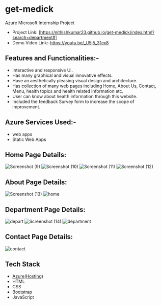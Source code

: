 # get-medick
Azure Microsoft Internship Project
- Project Link: [https://nithishkumar23.github.io/get-medick/index.html?search=department#]
- Demo Video Link:-https://youtu.be/_U5j5_31ex8

## Features and Functionalities:-
- Interactive and responsive UI.
- Has many graphical and visual innovative effects.
- Have an aesthetically pleasing visual design and architecture.
- Has collection of many web pages including Home, About Us, Contact, Menu, health topics and health related information etc.
- User can know about health information through this website.
- Included the feedback Survey form to increase the scope of improvement.

## Azure Services Used:-
- web apps
- Static Web Apps
## Home Page Details:
![Screenshot (9)](https://user-images.githubusercontent.com/114764945/208296009-4d236332-0764-45e4-bc8d-9159047c4777.png)
![Screenshot (10)](https://user-images.githubusercontent.com/114764945/208296016-4d7e0c23-b0b8-4459-ae83-f795643894a4.png)
![Screenshot (11)](https://user-images.githubusercontent.com/114764945/208296033-4b9b0fc1-1d1e-47a9-ad6f-3bc949b054fa.png)
![Screenshot (12)](https://user-images.githubusercontent.com/114764945/208296054-2a7a713f-f486-48ae-93d7-2cbea6341e9d.png)
## About Page Details:
![Screenshot (13)](https://user-images.githubusercontent.com/114764945/208296325-30621843-aa73-40a9-a4f9-fb6c2f5df57d.png)
![home](https://user-images.githubusercontent.com/114764945/208296359-0ae05773-ccfd-4aa2-aac0-7a478755856a.png)
## Department Page Details:
![depart](https://user-images.githubusercontent.com/114764945/208296350-f82c7e4f-6241-4efe-bd56-5774ff84fa4c.png)
![Screenshot (14)](https://user-images.githubusercontent.com/114764945/208296524-02582ee8-23dc-45c4-8afd-bb00217f3d7d.png)
![department](https://user-images.githubusercontent.com/114764945/208296353-a3517f43-3c7f-47f3-afae-d692a96de1d9.png)
## Contact Page Details:
![contact](https://user-images.githubusercontent.com/114764945/208296348-c2d78c4a-8787-4447-95f4-5a66a2647297.png)

## Tech Stack 

- [Azure(Hosting)](https://azure.microsoft.com/en-in/features/azure-portal/)
- HTML
- CSS
- Bootstrap
- JavaScript
